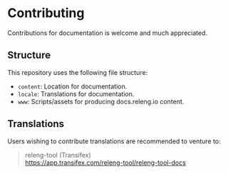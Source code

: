 # Contributing

Contributions for documentation is welcome and much appreciated.

## Structure

This repository uses the following file structure:

- `content`: Location for documentation.
- `locale`: Translations for documentation.
- `www`: Scripts/assets for producing docs.releng.io content.

## Translations

Users wishing to contribute translations are recommended to venture to:

> releng-tool (Transifex)\
> https://app.transifex.com/releng-tool/releng-tool-docs

